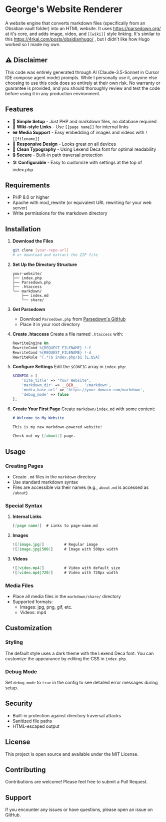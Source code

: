 # George's Website Renderer

A website engine that converts markdown files (specifically from an Obsidian vault folder) into an HTML website. It uses https://parsedown.org/ at it's core, and adds image, video, and `[[wiki]]` style linking. It's similar to this https://4rkal.com/posts/obsidianhugo/ , but I didn't like how Hugo worked so I made my own.

## ⚠️ Disclaimer

This code was entirely generated through AI (Claude-3.5-Sonnet in Cursor IDE compose agent mode) prompts. While I personally use it, anyone else choosing to use this code does so entirely at their own risk. No warranty or guarantee is provided, and you should thoroughly review and test the code before using it in any production environment.

## Features

- 🚀 **Simple Setup** - Just PHP and markdown files, no database required
- 🔗 **Wiki-style Links** - Use `[[page name]]` for internal links
- 🖼️ **Media Support** - Easy embedding of images and videos with `![[filename]]`
- 📱 **Responsive Design** - Looks great on all devices
- 🎨 **Clean Typography** - Using Lexend Deca font for optimal readability
- 🔒 **Secure** - Built-in path traversal protection
- 🛠️ **Configurable** - Easy to customize with settings at the top of index.php

## Requirements

- PHP 8.0 or higher
- Apache with mod_rewrite (or equivalent URL rewriting for your web server)
- Write permissions for the markdown directory

## Installation

1. **Download the Files**
   ```bash
   git clone [your-repo-url]
   # or download and extract the ZIP file
   ```

2. **Set Up the Directory Structure**
   ```
   your-website/
   ├── index.php
   ├── Parsedown.php
   ├── .htaccess
   └── markdown/
       ├── index.md
       └── share/
   ```

3. **Get Parsedown**
   - Download `Parsedown.php` from [Parsedown's GitHub](https://github.com/erusev/parsedown/blob/master/Parsedown.php)
   - Place it in your root directory

4. **Create .htaccess**
   Create a file named `.htaccess` with:
   ```apache
   RewriteEngine On
   RewriteCond %{REQUEST_FILENAME} !-f
   RewriteCond %{REQUEST_FILENAME} !-d
   RewriteRule ^(.*)$ index.php/$1 [L,QSA]
   ```

5. **Configure Settings**
   Edit the `$CONFIG` array in `index.php`:
   ```php
   $CONFIG = [
       'site_title' => "Your Website",                    
       'markdown_dir' => __DIR__ . '/markdown',           
       'media_base_url' => 'https://your-domain.com/markdown',
       'debug_mode' => false                              
   ];
   ```

6. **Create Your First Page**
   Create `markdown/index.md` with some content:
   ```markdown
   # Welcome to My Website
   
   This is my new markdown-powered website!
   
   Check out my [[about]] page.
   ```

## Usage

### Creating Pages
- Create `.md` files in the `markdown` directory
- Use standard markdown syntax
- Files are accessible via their names (e.g., `about.md` is accessed as `/about`)

### Special Syntax

1. **Internal Links**
   ```markdown
   [[page name]]  # Links to page-name.md
   ```

2. **Images**
   ```markdown
   ![[image.jpg]]         # Regular image
   ![[image.jpg|500]]     # Image with 500px width
   ```

3. **Videos**
   ```markdown
   ![[video.mp4]]         # Video with default size
   ![[video.mp4|720]]     # Video with 720px width
   ```

### Media Files
- Place all media files in the `markdown/share/` directory
- Supported formats:
  - Images: jpg, png, gif, etc.
  - Videos: mp4

## Customization

### Styling
The default style uses a dark theme with the Lexend Deca font. You can customize the appearance by editing the CSS in `index.php`.

### Debug Mode
Set `debug_mode` to `true` in the config to see detailed error messages during setup.

## Security

- Built-in protection against directory traversal attacks
- Sanitized file paths
- HTML-escaped output

## License

This project is open source and available under the MIT License.

## Contributing

Contributions are welcome! Please feel free to submit a Pull Request.

## Support

If you encounter any issues or have questions, please open an issue on GitHub. 

